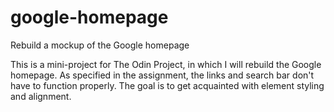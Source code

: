 # google-homepage
Rebuild a mockup of the Google homepage

This is a mini-project for The Odin Project, in which I will rebuild the Google homepage. As specified in the assignment, the links and search bar don't have to function properly. The goal is to get acquainted with element styling and alignment.